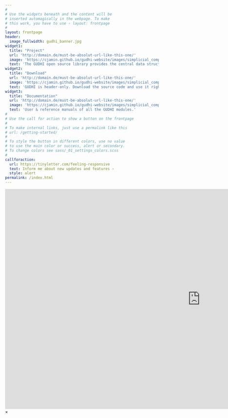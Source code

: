 ```yaml
---
#
# Use the widgets beneath and the content will be
# inserted automagically in the webpage. To make
# this work, you have to use › layout: frontpage
#
layout: frontpage
header:
  image_fullwidth: gudhi_banner.jpg
widget1:
  title: "Project"
  url: 'http://domain.de/must-be-absolut-url-like-this-one/'
  image: 'https://cjamin.github.io/gudhi-website/images/simplicial_complex.png' # 302x183
  text: 'The GUDHI open source library provides the central data structures and algorithms that underly applications in geometry understanding in higher dimensions.'
widget2:
  title: "Download"
  url: 'http://domain.de/must-be-absolut-url-like-this-one/'
  image: 'https://cjamin.github.io/gudhi-website/images/simplicial_complex.png' # 302x183
  text: 'GUDHI is header-only. Download the source code and use it right away!'
widget3:
  title: "Documentation"
  url: 'http://domain.de/must-be-absolut-url-like-this-one/'
  image: 'https://cjamin.github.io/gudhi-website/images/simplicial_complex.png' # 302x183
  text: 'User & reference manuals of all the GUDHI modules.'
#
# Use the call for action to show a button on the frontpage
#
# To make internal links, just use a permalink like this
# url: /getting-started/
#
# To style the button in different colors, use no value
# to use the main color or success, alert or secondary.
# To change colors see sass/_01_settings_colors.scss
#
callforaction:
  url: https://tinyletter.com/feeling-responsive
  text: Inform me about new updates and features ›
  style: alert
permalink: /index.html
---
```

<div id="videoModal" class="reveal-modal large" data-reveal="">
  <div class="flex-video widescreen vimeo" style="display: block;">
    <iframe width="1280" height="720" src="https://www.youtube.com/embed/3b5zCFSmVvU" frameborder="0" allowfullscreen></iframe>
  </div>
  <a class="close-reveal-modal">&#215;</a>
</div>
